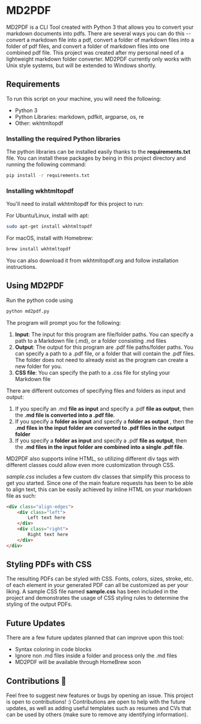 # MD2PDF

MD2PDF is a CLI Tool created with Python 3 that allows you to convert your markdown documents into pdfs. There are several ways you can do this -- convert a markdown file into a pdf, convert a folder of markdown files into a folder of pdf files, and convert a folder of markdown files into one combined pdf file.
This project was created after my personal need of a lightweight markdown folder converter. MD2PDF currently only works with Unix style systems, but will be extended to Windows shortly.

## Requirements
To run this script on your machine, you will need the following:
* Python 3
* Python Libraries: markdown, pdfkit, argparse, os, re
* Other: wkhtmltopdf

### Installing the required Python libraries
The python libraries can be installed easily thanks to the __requirements.txt__ file. You can install these packages by being in this project directory and running the following command:
```bash
pip install -r requirements.txt
```

### Installing wkhtmltopdf
You'll need to install wkhtmltopdf for this project to run:

For Ubuntu/Linux, install with apt:
```bash
sudo apt-get install wkhtmltopdf
```

For macOS, install with Homebrew:
```bash
brew install wkhtmltopdf
```
You can also download it from wkhtmltopdf.org and follow installation instructions.

## Using MD2PDF
Run the python code using 
```bash
python md2pdf.py
```
The program will prompt you for the following:
1. __Input__: The input for this program are file/folder paths. You can specify a path to a Markdown file (.md), or a folder consisting .md files
2. __Output__: The output for this program are .pdf file paths/folder paths. You can specify a path to a .pdf file, or a folder that will contain the .pdf files. The folder does not need to already exist as the program can create a new folder for you.
3. __CSS file__: You can specify the path to a .css file for styling your Markdown file

There are different outcomes of specifying files and folders as input and output:
1. If you specify an .md __file as input__ and specify a .pdf __file as output__, then the __.md file is converted into a .pdf file__.
2. If you specify a __folder as input__ and specify a __folder as output__ , then the __.md files in the input folder are converted to .pdf files in the output folder__
3. If you specify a __folder as input__ and specify a .pdf __file as output__, then the __.md files in the input folder are combined into a single .pdf file__.

MD2PDF also supports inline HTML, so utilizing different div tags with different classes could allow even more customization through CSS. 

*sample.css* includes a few custom div classes that simplify this process to get you started. Since one of the main feature requests has been to be able to align text, this can be easily achieved by inline HTML on your markdown file as such:
```html
<div class="align-edges">
    <div class="left">
        Left text here
    </div>
    <div class="right">
        Right text here
    </div>
</div>
```

## Styling PDFs with CSS
The resulting PDFs can be styled with CSS. Fonts, colors, sizes, stroke, etc. of each element in your generated PDF can all be customized as per your liking. A sample CSS file named __sample.css__ has been included in the project and demonstrates the usage of CSS styling rules to determine the styling of the output PDFs. 

## Future Updates 
There are a few future updates planned that can improve upon this tool:
* Syntax coloring in code blocks
* Ignore non .md files inside a folder and process only the .md files
* MD2PDF will be available through HomeBrew soon

## Contributions 🙌
Feel free to suggest new features or bugs by opening an issue. This project is open to contributions! :) Contributions are open to help with the future updates, as well as adding useful templates such as resumes and CVs that can be used by others (make sure to remove any identifying information).
